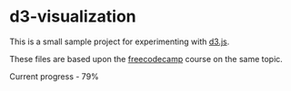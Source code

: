 # d3-visualization

This is a small sample project for experimenting with [d3.js](https://d3js.org). 

These files are based upon the [freecodecamp](https://www.freecodecamp.org/learn/data-visualization/) course on the same topic.

Current progress - 79%